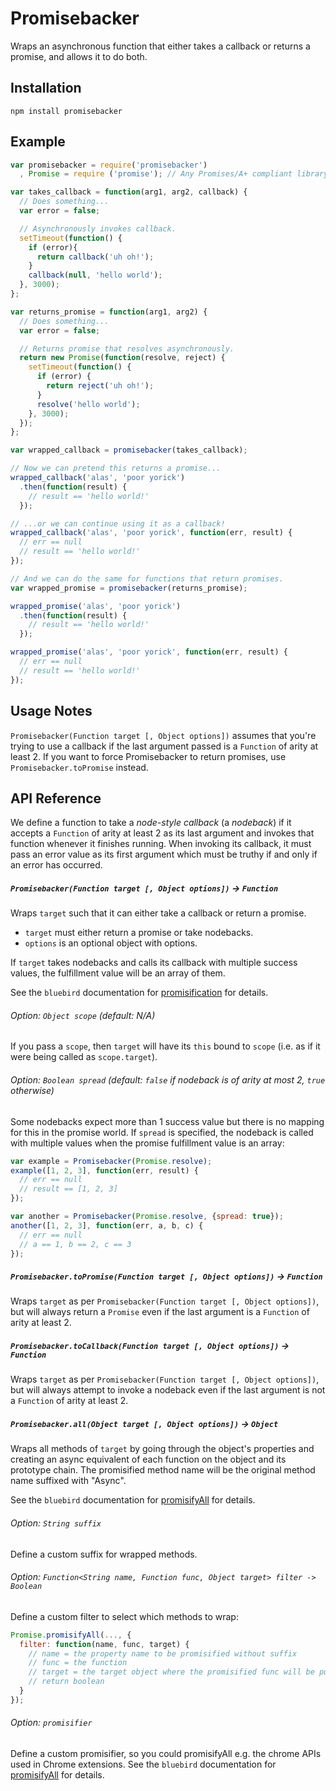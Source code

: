 # Promisebacker
Wraps an asynchronous function that either takes a callback or returns a promise, and allows it to do both.

## Installation
`npm install promisebacker`

## Example
```js
var promisebacker = require('promisebacker')
  , Promise = require ('promise'); // Any Promises/A+ compliant library will do.

var takes_callback = function(arg1, arg2, callback) {
  // Does something...
  var error = false;

  // Asynchronously invokes callback.
  setTimeout(function() {
    if (error){
      return callback('uh oh!');
    } 
    callback(null, 'hello world');
  }, 3000);
};

var returns_promise = function(arg1, arg2) {
  // Does something...
  var error = false;

  // Returns promise that resolves asynchronously.
  return new Promise(function(resolve, reject) {
    setTimeout(function() {
      if (error) {
        return reject('uh oh!');
      }
      resolve('hello world');
    }, 3000);
  });
};

var wrapped_callback = promisebacker(takes_callback);

// Now we can pretend this returns a promise...
wrapped_callback('alas', 'poor yorick')
  .then(function(result) {
    // result == 'hello world!'
  });

// ...or we can continue using it as a callback!
wrapped_callback('alas', 'poor yorick', function(err, result) {
  // err == null
  // result == 'hello world!'
});

// And we can do the same for functions that return promises.
var wrapped_promise = promisebacker(returns_promise);

wrapped_promise('alas', 'poor yorick')
  .then(function(result) {
    // result == 'hello world!'
  });

wrapped_promise('alas', 'poor yorick', function(err, result) {
  // err == null
  // result == 'hello world!'
});

```

## Usage Notes
`Promisebacker(Function target [, Object options])` assumes that you're trying to use a callback if the last argument passed is a `Function` of arity at least 2. If you want to force Promisebacker to return promises, use `Promisebacker.toPromise` instead.

## API Reference
We define a function to take a _node-style callback_ (a _nodeback_) if it accepts a `Function` of arity at least 2 as its last argument and invokes that function whenever it finishes running. When invoking its callback, it must pass an error value as its first argument which must be truthy if and only if an error has occurred.

##### `Promisebacker(Function target [, Object options])` -> `Function`
Wraps `target` such that it can either take a callback or return a promise.
* `target` must either return a promise or take nodebacks.
* `options` is an optional object with options.

If `target` takes nodebacks and calls its callback with multiple success values, the fulfillment value will be an array of them.

See the `bluebird` documentation for [promisification](https://github.com/petkaantonov/bluebird/blob/master/API.md#promisification) for details.

###### Option: `Object scope` (default: N/A)
If you pass a `scope`, then `target` will have its `this` bound to `scope` (i.e. as if it were being called as `scope.target`).

###### Option: `Boolean spread` (default: `false` if nodeback is of arity at most 2, `true` otherwise)
Some nodebacks expect more than 1 success value but there is no mapping for this in the promise world. If `spread` is specified, the nodeback is called with multiple values when the promise fulfillment value is an array:

```js
var example = Promisebacker(Promise.resolve);
example([1, 2, 3], function(err, result) {
  // err == null
  // result == [1, 2, 3]
});

var another = Promisebacker(Promise.resolve, {spread: true});
another([1, 2, 3], function(err, a, b, c) {
  // err == null
  // a == 1, b == 2, c == 3
});
```

##### `Promisebacker.toPromise(Function target [, Object options])` -> `Function`
Wraps `target` as per `Promisebacker(Function target [, Object options])`, but will always return a `Promise` even if the last argument is a `Function` of arity at least 2.

##### `Promisebacker.toCallback(Function target [, Object options])` -> `Function`
Wraps `target` as per `Promisebacker(Function target [, Object options])`, but will always attempt to invoke a nodeback even if the last argument is not a `Function` of arity at least 2.

##### `Promisebacker.all(Object target [, Object options])` -> `Object`
Wraps all methods of `target` by going through the object's properties and creating an async equivalent of each function on the object and its prototype chain. The promisified method name will be the original method name suffixed with "Async".

See the `bluebird` documentation for [promisifyAll](https://github.com/petkaantonov/bluebird/blob/master/API.md#promisepromisifyallobject-target--object-options---object) for details.

###### Option: `String suffix`
Define a custom suffix for wrapped methods.

###### Option: `Function<String name, Function func, Object target> filter -> Boolean`
Define a custom filter to select which methods to wrap:

```js
Promise.promisifyAll(..., {
  filter: function(name, func, target) {
    // name = the property name to be promisified without suffix
    // func = the function
    // target = the target object where the promisified func will be put with name + suffix
    // return boolean
  }
});
```

###### Option: `promisifier`
Define a custom promisifier, so you could promisifyAll e.g. the chrome APIs used in Chrome extensions. See the `bluebird` documentation for [promisifyAll](https://github.com/petkaantonov/bluebird/blob/master/API.md#promisepromisifyallobject-target--object-options---object) for details.
